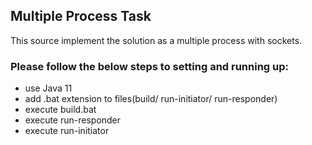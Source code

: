 ## Multiple Process Task

This source implement the solution as a multiple process with sockets.

### Please follow the below steps to setting and running up:
- use Java 11
- add .bat extension to files(build/ run-initiator/ run-responder)
- execute build.bat
- execute run-responder
- execute run-initiator

